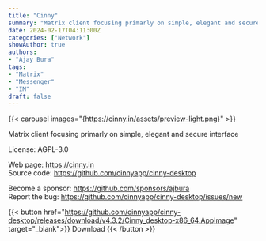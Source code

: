 ```yaml
---
title: "Cinny"
summary: "Matrix client focusing primarly on simple, elegant and secure interface"
date: 2024-02-17T04:11:00Z
categories: ["Network"]
showAuthor: true
authors:
- "Ajay Bura"
tags: 
- "Matrix"
- "Messenger"
- "IM"
draft: false
---
```


{{< carousel images="{https://cinny.in/assets/preview-light.png}" >}}

Matrix client focusing primarly on simple, elegant and secure interface

License: AGPL-3.0

Web page: <https://cinny.in>  
Source code: <https://github.com/cinnyapp/cinny-desktop>

Become a sponsor: <https://github.com/sponsors/ajbura>  
Report the bug: <https://github.com/cinnyapp/cinny-desktop/issues/new>  

{{< button href="https://github.com/cinnyapp/cinny-desktop/releases/download/v4.3.2/Cinny_desktop-x86_64.AppImage" target="_blank">}}
Download
{{< /button >}}